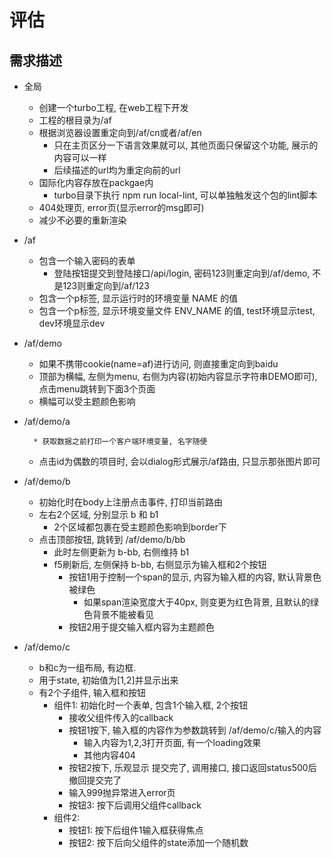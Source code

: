 # 评估

## 需求描述
* 全局
    * 创建一个turbo工程, 在web工程下开发
    * 工程的根目录为/af
    * 根据浏览器设置重定向到/af/cn或者/af/en
        * 只在主页区分一下语言效果就可以, 其他页面只保留这个功能, 展示的内容可以一样
        * 后续描述的url均为重定向前的url
    * 国际化内容存放在packgae内
        * turbo目录下执行 npm run local-lint, 可以单独触发这个包的lint脚本
    * 404处理页, error页(显示error的msg即可)
    * 减少不必要的重新渲染
* /af
    * 包含一个输入密码的表单
        * 登陆按钮提交到登陆接口/api/login, 密码123则重定向到/af/demo, 不是123则重定向到/af/123
    * 包含一个p标签, 显示运行时的环境变量 NAME 的值
    * 包含一个p标签, 显示环境变量文件 ENV_NAME 的值, test环境显示test, dev环境显示dev
* /af/demo
    * 如果不携带cookie(name=af)进行访问, 则直接重定向到baidu
    * 顶部为横幅, 左侧为menu, 右侧为内容(初始内容显示字符串DEMO即可), 点击menu跳转到下面3个页面
    * 横幅可以受主题颜色影响
* /af/demo/a

        * 获取数据之前打印一个客户端环境变量, 名字随便
    * 点击id为偶数的项目时, 会以dialog形式展示/af路由, 只显示那张图片即可
* /af/demo/b
    * 初始化时在body上注册点击事件, 打印当前路由
    * 左右2个区域, 分别显示 b 和 b1
        * 2个区域都包裹在受主题颜色影响到border下
    * 点击顶部按钮, 跳转到 /af/demo/b/bb
        * 此时左侧更新为 b-bb, 右侧维持 b1
        * f5刷新后, 左侧保持 b-bb, 右侧显示为输入框和2个按钮
            * 按钮1用于控制一个span的显示, 内容为输入框的内容, 默认背景色被绿色
                * 如果span渲染宽度大于40px, 则变更为红色背景, 且默认的绿色背景不能被看见
            * 按钮2用于提交输入框内容为主题颜色
* /af/demo/c
    * b和c为一组布局, 有边框.
    * 用于state, 初始值为[1,2]并显示出来
    * 有2个子组件, 输入框和按钮
        * 组件1: 初始化时一个表单, 包含1个输入框, 2个按钮
            * 接收父组件传入的callback
            * 按钮1按下, 输入框的内容作为参数跳转到 /af/demo/c/输入的内容
                * 输入内容为1,2,3打开页面, 有一个loading效果
                * 其他内容404
            * 按钮2按下, 乐观显示 提交完了, 调用接口, 接口返回status500后撤回提交完了
            * 输入999抛异常进入error页
            * 按钮3: 按下后调用父组件callback
        * 组件2: 
            * 按钮1: 按下后组件1输入框获得焦点
            * 按钮2: 按下后向父组件的state添加一个随机数